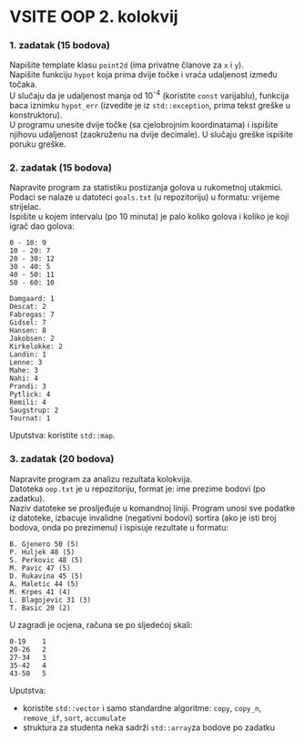 ﻿# VSITE OOP 2. kolokvij

### 1. zadatak (15 bodova)

Napišite template klasu `point2d` (ima privatne članove za `x` i `y`).  
Napišite funkciju `hypot` koja prima dvije točke i vraća udaljenost između točaka.  
U slučaju da je udaljenost manja od 10<sup>-4</sup> (koristite `const` varijablu), funkcija baca iznimku `hypot_err` 
(izvedite je iz `std::exception`, prima tekst greške u konstruktoru).  
U programu unesite dvije točke (sa cjelobrojnim koordinatama) i ispišite njihovu udaljenost (zaokruženu na dvije decimale).
U slučaju greške ispišite poruku greške.

### 2. zadatak (15 bodova)

Napravite program za statistiku postizanja golova u rukometnoj utakmici.  
Podaci se nalaze u datoteci `goals.txt` (u repozitoriju) u formatu: vrijeme strijelac.  
Ispišite u kojem intervalu (po 10 minuta) je palo koliko golova i koliko je koji igrač dao golova:

```
0 - 10: 9
10 - 20: 7
20 - 30: 12
30 - 40: 5
40 - 50: 11
50 - 60: 10

Damgaard: 1
Descat: 2
Fabregas: 7
Gidsel: 7
Hansen: 8
Jakobsen: 2
Kirkelokke: 2
Landin: 1
Lenne: 3
Mahe: 3
Nahi: 4
Prandi: 3
Pytlick: 4
Remili: 4
Saugstrup: 2
Tournat: 1
```

Uputstva: koristite `std::map`.

### 3. zadatak (20 bodova)

Napravite program za analizu rezultata kolokvija.  
Datoteka `oop.txt` je u repozitoriju, format je: ime prezime bodovi (po zadatku).  
Naziv datoteke se prosljeđuje u komandnoj liniji. 
Program unosi sve podatke iz datoteke, izbacuje invalidne (negativni bodovi) 
sortira (ako je isti broj bodova, onda po prezimenu) i ispisuje rezultate u formatu:

```
B. Gjenero 50 (5)
P. Huljek 48 (5)
S. Perkovic 48 (5)
M. Pavic 47 (5)
D. Rukavina 45 (5)
A. Maletic 44 (5)
M. Krpes 41 (4)
L. Blagojevic 31 (3)
T. Basic 20 (2)
```
U zagradi je ocjena, računa se po sljedećoj skali:
```
0-19	1
20-26	2
27-34	3
35-42	4
43-50	5
```
Uputstva: 
- koristite `std::vector` i samo standardne algoritme: `copy`, `copy_n`, `remove_if`, `sort`, `accumulate`
- struktura za studenta neka sadrži `std::array`za bodove po zadatku
